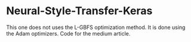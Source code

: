 # Neural-Style-Transfer-Keras
This one does not uses the L-GBFS optimization method. It is done using the Adam optimizers. Code for the medium article. 
